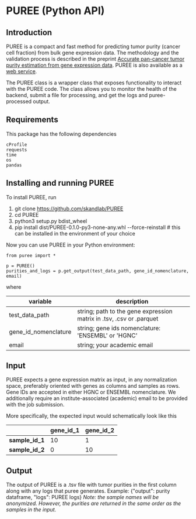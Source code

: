 # PUREE (Python API)

## Introduction
PUREE is a compact and fast method for predicting tumor purity (cancer cell fraction) from bulk gene expression data. The methodology and the validation process is described in the preprint [Accurate pan-cancer tumor purity estimation from gene expression data](https://www.biorxiv.org/content/10.1101/2022.06.01.494462v1). PUREE is also available as a [web service](https://puree.genome.sg).

The PUREE class is a wrapper class that exposes functionality to interact with the PUREE code. The class allows you to monitor the health of the backend, submit a file for processing, and get the logs and puree-processed output.

## Requirements
This package has the following dependencies

```
cProfile
requests
time
os
pandas
```



## Installing and running PUREE
To install PUREE, run

1. git clone https://github.com/skandlab/PUREE
2. cd PUREE
3. python3 setup.py bdist_wheel
4. pip install dist/PUREE-0.1.0-py3-none-any.whl --force-reinstall # this can be installed in the environment of your choice

Now you can use PUREE in your Python environment:

```
from puree import *

p = PUREE()
purities_and_logs = p.get_output(test_data_path, gene_id_nomenclature, email)
```
where

| variable             | description                                                  |
| -------------------- | ------------------------------------------------------------ |
| test_data_path       | string; path to the gene expression matrix in .tsv, .csv or .parquet |
| gene_id_nomenclature | string; gene ids nomenclature: 'ENSEMBL' or 'HGNC'           |
| email                | string; your academic email                                  |



## Input

PUREE expects a gene expression matrix as input, in any normalization space, preferably oriented with genes as columns and samples as rows. Gene IDs are accepted in either HGNC or ENSEMBL nomenclature. We additionally require an institute-associated (academic) email to be provided with the job submission.

More specifically, the expected input would schematically look like this

|                 | gene_id_1 | gene_id_2 |
| --------------- | --------- | --------- |
| **sample_id_1** | 10        | 1         |
| **sample_id_2** | 0         | 10        |



## Output
The output of PUREE is a .tsv file with tumor purities in the first column along with any logs that puree generates.
Example:
{"output": purity dataframe, "logs": PUREE logs}
_Note: the sample names will be anonymized. However, the purities are returned in the same order as the samples in the input._

